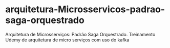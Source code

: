 # arquitetura-Microsservicos-padrao-saga-orquestrado
Arquitetura de Microsserviços: Padrão Saga Orquestrado. Treinamento Udemy de arquitetura de micro serviços com uso do kafka
